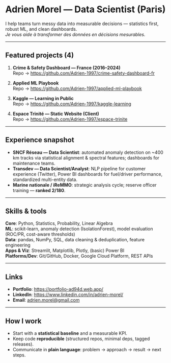 # Adrien Morel — Data Scientist (Paris)

I help teams turn messy data into measurable decisions — statistics first, robust ML, and clean dashboards.  
*Je vous aide à transformer des données en décisions mesurables.*

---

## Featured projects (4)

1. **Crime & Safety Dashboard — France (2016–2024)**  
   Repo → https://github.com/Adrien-1997/crime-safety-dashboard-fr

2. **Applied ML Playbook**  
   Repo → https://github.com/Adrien-1997/applied-ml-playbook

3. **Kaggle — Learning in Public**  
   Repo → https://github.com/Adrien-1997/kaggle-learning

4. **Espace Trinité — Static Website (Client)**  
   Repo → https://github.com/Adrien-1997/espace-trinite

---

## Experience snapshot

- **SNCF Réseau — Data Scientist**: automated anomaly detection on ~400 km tracks via statistical alignment & spectral features; dashboards for maintenance teams.  
- **Transdev — Data Scientist/Analyst**: NLP pipeline for customer experience (Twitter), Power BI dashboards for fuel/driver performance, standardized multi-entity data.  
- **Marine nationale / iReMMO**: strategic analysis cycle; reserve officer training — **ranked 2/180**.

---

## Skills & tools

**Core**: Python, Statistics, Probability, Linear Algebra  
**ML**: scikit-learn, anomaly detection (IsolationForest), model evaluation (ROC/PR, cost-aware thresholds)  
**Data**: pandas, NumPy, SQL, data cleaning & deduplication, feature engineering  
**Apps & Viz**: Streamlit, Matplotlib, Plotly, (basic) Power BI  
**Platforms/Dev**: Git/GitHub, Docker, Google Cloud Platform, REST APIs

---

## Links

- **Portfolio**: https://portfolio-ad94d.web.app/  
- **LinkedIn**: https://www.linkedin.com/in/adrien-morel/  
- **Email**: adrien.morel@gmail.com

---

## How I work

- Start with a **statistical baseline** and a measurable KPI.  
- Keep code **reproducible** (structured repos, minimal deps, tagged releases).  
- Communicate in **plain language**: problem → approach → result → next steps.
